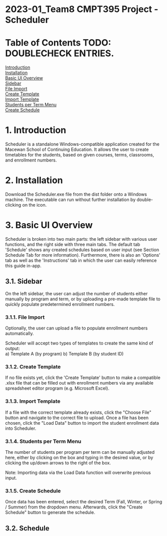# 2023-01_Team8 CMPT395 Project - Scheduler  

# Table of Contents TODO: DOUBLECHECK ENTRIES.  

[Introduction](https://github.com/MacEwanCMPT395/2023-01_Team8/blob/main/README.md#introduction)  
[Installation](https://github.com/Nylia-in-C/2023-01_Team8/blob/main/README.md#installation)  
[Basic UI Overview](https://github.com/Nylia-in-C/2023-01_Team8/blob/main/README.md#basic-ui-overview)  
    [Sidebar](https://github.com/Nylia-in-C/2023-01_Team8/blob/main/README.md#sidebar)  
    [File Import](https://github.com/Nylia-in-C/2023-01_Team8/blob/main/README.md#file-import)    
        [Create Template](https://github.com/Nylia-in-C/2023-01_Team8/blob/main/README.md#create-template)  
        [Import Template](https://github.com/Nylia-in-C/2023-01_Team8/blob/main/README.md#import-template)   
    [Students per Term Menu](https://github.com/Nylia-in-C/2023-01_Team8/blob/main/README.md#students-per-term-menu)  
    [Create Schedule](https://github.com/Nylia-in-C/2023-01_Team8/blob/main/README.md#create-schedule)

# 1. Introduction
Scheduler is a standalone Windows-compatible application created for the Macewan School of Continuing Education. It allows the user to create timetables for the students, based on given courses, terms, classrooms, and enrollment numbers.  

# 2. Installation
Download the Scheduler.exe file from the dist folder onto a Windows machine. The executable can run without further installation by double-clicking on the icon.  

# 3. Basic UI Overview
Scheduler is broken into two main parts: the left sidebar with various user functions, and the right side with three main tabs. The default tab 'Schedule' shows any created schedules based on user input (see Section Schedule Tab for more information). Furthermore, there is also an 'Options' tab as well as the 'Instructions' tab in which the user can easily reference this guide in-app. 

## 3.1. Sidebar
On the left sidebar, the user can adjust the number of students either manually by program and term, or by uploading a pre-made template file to quickly populate predetermined enrollment numbers.

### 3.1.1. File Import
Optionally, the user can upload a file to populate enrollment numbers automatically. 

Scheduler will accept two types of templates to create the same kind of output:  
a) Template A (by program) <INSERT NAME INSERT NAME INSERT NAME>
b) Template B (by student ID) <INSERT NAME INSERT NAME INSERT NAME>

### 3.1.2. Create Template
If no file exists yet, click the 'Create Template' button to make a compatible .xlsx file that can be filled out with enrollment numbers via any available spreadsheet editor program (e.g. Microsoft Excel). 

### 3.1.3. Import Template
If a file with the correct template already exists, click the "Choose File" button and navigate to the correct file to upload. Once a file has been chosen, click the "Load Data" button to import the student enrollment data into Scheduler. 

### 3.1.4. Students per Term Menu
The number of students per program per term can be manually adjusted here, either by clicking on the box and typing in the desired value, or by clicking the up/down arrows to the right of the box.  

Note: Importing data via the Load Data function will overwrite previous input.   

### 3.1.5. Create Schedule
Once data has been entered, select the desired Term (Fall, Winter, or Spring / Summer) from the dropdown menu. Afterwards, click the "Create Schedule" button to generate the schedule. 

## 3.2. Schedule
